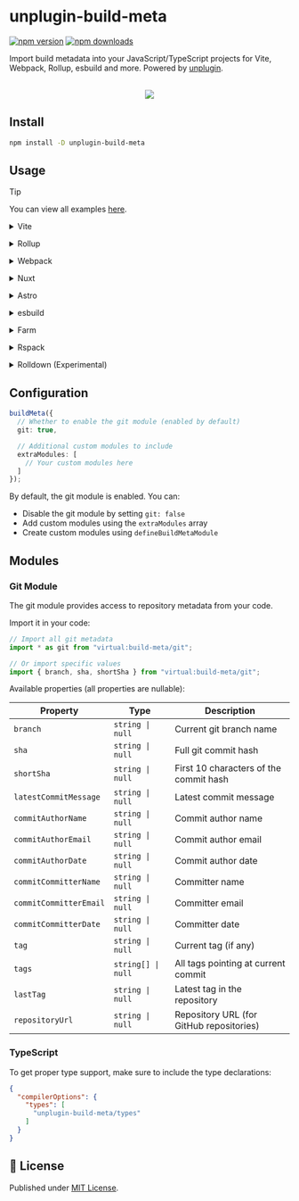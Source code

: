# unplugin-build-meta

[![npm version][npm-version-src]][npm-version-href]
[![npm downloads][npm-downloads-src]][npm-downloads-href]

Import build metadata into your JavaScript/TypeScript projects for Vite, Webpack, Rollup, esbuild and more. Powered by [unplugin](https://github.com/unjs/unplugin).

<p align="center">
<br />
<a href="https://stackblitz.com/github/luxass/unplugin-build-meta/tree/main/examples/vite-vue?file=vite.config.ts"><img src="https://developer.stackblitz.com/img/open_in_stackblitz.svg" /></a>
</p>

## Install

```bash
npm install -D unplugin-build-meta
```

## Usage

> [!TIP]
> You can view all examples [here](./examples).

<details>
<summary>Vite</summary><br/>

```ts
// vite.config.ts
import buildMeta from "unplugin-build-meta/vite";

export default defineConfig({
  plugins: [
    buildMeta({ /* options */ }),
  ],
});
```

<br/></details>

<details>
<summary>Rollup</summary><br/>

```ts
// rollup.config.js
import buildMeta from "unplugin-build-meta/rollup";

export default {
  plugins: [
    buildMeta({ /* options */ }),
  ],
};
```

<br/></details>

<details>
<summary>Webpack</summary><br/>

```ts
// webpack.config.js
module.exports = {
  /* ... */
  plugins: [
    require("unplugin-build-meta/webpack").default({ /* options */ }),
  ],
};
```

<br/></details>

<details>
<summary>Nuxt</summary><br/>

```ts
// nuxt.config.js
export default defineNuxtConfig({
  modules: [
    ["unplugin-build-meta/nuxt", { /* options */ }]
  ],
});
```

<br/></details>

<details>
<summary>Astro</summary><br/>

```ts
// astro.config.mjs
import { defineConfig } from "astro/config";
import buildMeta from "unplugin-build-meta/astro";

// https://astro.build/config
export default defineConfig({
  integrations: [
    buildMeta({
      /* options */
    })
  ]
});
```

<br/></details>

<details>
<summary>esbuild</summary><br/>

```ts
// esbuild.config.js
import { build } from "esbuild";
import buildMeta from "unplugin-build-meta/esbuild";

build({
  /* ... */
  plugins: [
    buildMeta({
      /* options */
    }),
  ],
});
```

<br/></details>

<details>
<summary>Farm</summary><br/>

```ts
// farm.config.ts
import { defineConfig } from "@farmfe/core";
import vue from "@vitejs/plugin-vue";
import buildMeta from "unplugin-build-meta/farm";

export default defineConfig({
  vitePlugins: [
    vue(),
  ],
  plugins: [
    buildMeta({
      /* options */
    })
  ]
});
```

<br/></details>

<details>
<summary>Rspack</summary><br/>

```ts
// rspack.config.mjs
import rspack from "@rspack/core";
import buildMeta from "unplugin-build-meta/rspack";

/** @type {import('@rspack/core').Configuration} */
export default {
  plugins: [
    new rspack.HtmlRspackPlugin({
      template: "./index.html"
    }),
    buildMeta()
  ],
};
```

<br/></details>

<details>
<summary>Rolldown (Experimental)</summary><br/>

```ts
// rolldown.config.js
import { defineConfig } from "rolldown";
import buildMeta from "unplugin-build-meta/rolldown";

export default defineConfig({
  input: "./index.js",
  plugins: [
    buildMeta({
      /* options */
    }),
  ],
});
```

<br/></details>

## Configuration

```ts
buildMeta({
  // Whether to enable the git module (enabled by default)
  git: true,

  // Additional custom modules to include
  extraModules: [
    // Your custom modules here
  ]
});
```

By default, the git module is enabled. You can:
- Disable the git module by setting `git: false`
- Add custom modules using the `extraModules` array
- Create custom modules using `defineBuildMetaModule`

## Modules

### Git Module

The git module provides access to repository metadata from your code.

Import it in your code:

```ts
// Import all git metadata
import * as git from "virtual:build-meta/git";

// Or import specific values
import { branch, sha, shortSha } from "virtual:build-meta/git";
```

Available properties (all properties are nullable):

| Property | Type | Description |
|----------|------|-------------|
| `branch` | `string \| null` | Current git branch name |
| `sha` | `string \| null` | Full git commit hash |
| `shortSha` | `string \| null` | First 10 characters of the commit hash |
| `latestCommitMessage` | `string \| null` | Latest commit message |
| `commitAuthorName` | `string \| null` | Commit author name |
| `commitAuthorEmail` | `string \| null` | Commit author email |
| `commitAuthorDate` | `string \| null` | Commit author date |
| `commitCommitterName` | `string \| null` | Committer name |
| `commitCommitterEmail` | `string \| null` | Committer email |
| `commitCommitterDate` | `string \| null` | Committer date |
| `tag` | `string \| null` | Current tag (if any) |
| `tags` | `string[] \| null` | All tags pointing at current commit |
| `lastTag` | `string \| null` | Latest tag in the repository |
| `repositoryUrl` | `string \| null` | Repository URL (for GitHub repositories) |

### TypeScript

To get proper type support, make sure to include the type declarations:

```json
{
  "compilerOptions": {
    "types": [
      "unplugin-build-meta/types"
    ]
  }
}
```

## 📄 License

Published under [MIT License](./LICENSE).

[npm-version-src]: https://img.shields.io/npm/v/unplugin-build-meta?style=flat&colorA=18181B&colorB=4169E1
[npm-version-href]: https://npmjs.com/package/unplugin-build-meta
[npm-downloads-src]: https://img.shields.io/npm/dm/unplugin-build-meta?style=flat&colorA=18181B&colorB=4169E1
[npm-downloads-href]: https://npmjs.com/package/unplugin-build-meta
